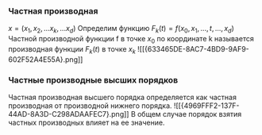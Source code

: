 
### Частная производная
$x = (x_1, x_2, ... x_k, ... x_d)$
Определим функцию $F_k(t) = f(x_0, x_1, ...,t, ..., x_d)$
Частной производной функции f в точке $x_0$ по координате k называется производная функции $F_k(t)$ в точке $x_k$
![[{633465DE-8AC7-4BD9-9AF9-602F52A4E55A}.png]]
### Частные производные высших порядков
Частная производная высшего порядка определяется как частная производная от производной нижнего порядка.
![[{4969FFF2-137F-44AD-8A3D-C298ADAAFEC7}.png]]
В общем случае порядок взятия частных производных влияет на ее значение.
